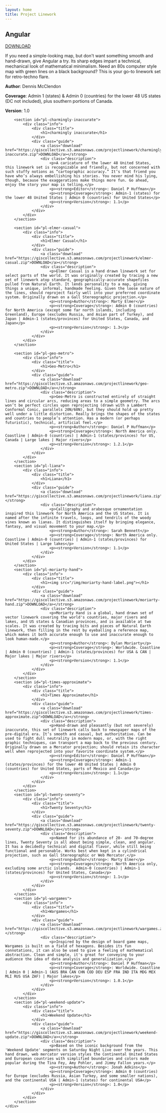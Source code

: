 ```yaml
---
layout: home
title: Project Linework
---
```


<div id="home-main">
	<div class="wrapper">
		<section id="pl-angular">
			<div class="info">
				<div class="title">
					<h1>Angular</h1>
				</div>
				<div class="guide">
					<a class="download" href="https://giscollective.s3.amazonaws.com/projectlinework/angular.zip">DOWNLOAD</a></strong>
					<div class="description">
						<p>If you need a simple-looking map, but don't want something smooth and hand-drawn, give Angular a try. Its sharp edges impart a technical, mechanical look of mathematical minimalism. Need an 80s computer style map with green lines on a black background? This is your go-to linework set for retro-techno flare.</p>
						<p><strong>Author</strong>: Dennis McClendon</p>
						<p><strong>Coverage</strong>: Admin 1 (states) & Admin 0 (countries) for the lower 48 US states (DC not included), plus southern portions of Canada.</p>
						<p><strong>Version</strong>: 1.0</p>
					</div>
				</div>
			</div>
		</section>

		<section id="pl-charmingly-inaccurate">
			<div class="info">
				<div class="title">
					<h1>charmingly inaccurate</h1>
				</div>
				<div class="guide">
					<a class="download" href="https://giscollective.s3.amazonaws.com/projectlinework/charmingly-inaccurate.zip">DOWNLOAD</a></strong>
					<div class="description">
						<p>A caricature of the lower 48 United States, this linework set is recognizable and friendly, but not concerned with such stuffy notions as “cartographic accuracy.” It’s that friend you have who’s always embellishing his stories. You never mind his lying, though, because the exaggerations make things more fun. Go ahead, enjoy the story your map is telling.</p>
						<p><strong>Editor</strong>: Daniel P Huffman</p>
						<p><strong>Coverage</strong>: Admin-1 (states) for the lower 48 United States | Admin 0 (countries) for United States</p>
						<p><strong>Version</strong>: 1.1</p>
					</div>
				</div>
			</div>
		</section>

		<section id="pl-elmer-casual">
			<div class="info">
				<div class="title">
					<h1>Elmer Casual</h1>
				</div>
				<div class="guide">
					<a class="download" href="https://giscollective.s3.amazonaws.com/projectlinework/elmer-casual.zip">DOWNLOAD</a></strong>
					<div class="description">
						<p>Elmer Casual is a hand drawn linework set for select parts of the world. It was originally created by tracing a new set of linework atop standard, geographically-accurate shapefiles pulled from Natural Earth. It lends personality to a map, giving things a unique, informal, handmade feeling. Given the loose nature of the lines, should reproject fairly well into your preferred coordinate system. Originally drawn on a Gall Stereographic projection.</p>
						<p><strong>Author</strong>: Marty Elmer</p>
						<p><strong>Coverage</strong>: Admin 0 (countries) for North America (except some far north islands, including Greenland), Europe (excludes Russia, and Asian part of Turkey), and Japan | Admin-1 (states/provinces) for United States, Canada, and Japan</p>
						<p><strong>Version</strong>: 1.3</p>
					</div>
				</div>
			</div>
		</section>

		<section id="pl-geo-metro">
			<div class="info">
				<div class="title">
					<h1>Geo-Metro</h1>
				</div>
				<div class="guide">
					<a class="download" href="https://giscollective.s3.amazonaws.com/projectlinework/geo-metro.zip">DOWNLOAD</a></strong>
					<div class="description">
						<p>Geo-Metro is constructed entirely of straight lines and circular arcs, reducing areas to a simple geometry. The arcs won’t be perfect circles upon reprojecting (drawn with a Lambert Conformal Conic, parallels 20N/60N), but they should hold up pretty well under a little distortion. Really brings the shapes of the states and countries to people’s attention. Has a modern (or perhaps futuristic), technical, artificial feel.</p>
						<p><strong>Author</strong>: Daniel P Huffman</p>
						<p><strong>Coverage</strong>: North America only.  Coastline | Admin-0 (countries) | Admin-1 (states/provinces) for US, Canada | Large lakes | Major rivers</p>
						<p><strong>Version</strong>: 1.2.1</p>
					</div>
				</div>
			</div>
		</section>
		<section id="pl-liana">
			<div class="info">
				<div class="title">
					<h1>Liana</h1>
				</div>
				<div class="guide">
					<a class="download" href="https://giscollective.s3.amazonaws.com/projectlinework/liana.zip">DOWNLOAD</a></strong>
					<div class="description">
						<p>Calligraphy and arabesque ornamentation inspired this linework for North America and the US States. It is named after the infinite travels, loops, and tendrils of the woody vines known as lianas. It distinguishes itself by bringing elegance, fantasy, and visual movement to your map.</p>
						<p><strong>Author</strong>: Sarah Bennett</p>
						<p><strong>Coverage</strong>: North America only.  Coastline | Admin-0 (countries) | Admin-1 (states/provinces) for United States | Large lakes</p>
						<p><strong>Version</strong>: 1.1</p>
					</div>
				</div>
			</div>
		</section>
		<section id="pl-moriarty-hand">
			<div class="info">
				<div class="title">
					<h1><img src="/img/moriarty-hand-label.png"></h1>
				</div>
				<div class="guide">
					<a class="download" href="https://giscollective.s3.amazonaws.com/projectlinework/moriarty-hand.zip">DOWNLOAD</a></strong>
					<div class="description">
						<p>Moriarty Hand is a global, hand drawn set of vector linework covering the world's countries, major rivers and lakes, and US states & Canadian provinces, and is available at two scales. It was created by tracing bits and pieces of Natural Earth linework, then filling in the rest by eyeballing a reference map, which makes it both accurate enough to use and inaccurate enough to look human-made.</p>
						<p><strong>Author</strong>: Dylan Moriarty</p>
						<p><strong>Coverage</strong>: Worldwide. Coastline | Admin 0 (countries) | Admin-1 (states/provinces) for USA & CAN | Major lakes | Major rivers</p>
						<p><strong>Version</strong>: 1.1</p>
					</div>
				</div>
			</div>
		</section>
		<section id="pl-times-approximate">
			<div class="info">
				<div class="title">
					<h1>Times Approximate</h1>
				</div>
				<div class="guide">
					<a class="download" href="https://giscollective.s3.amazonaws.com/projectlinework/times-approximate.zip">DOWNLOAD</a></strong>
					<div class="description">
						<p>Hand-drawn and pleasantly (but not severely) inaccurate, this set of linework calls back to newspaper maps of the pre-digital era. It’s smooth and casual, but authoritative. Can be used to fight dull neutrality in modern maps, or, with the right graphic techniques, can transport a map back to the previous century. Originally drawn on a Mercator projection; should retain its character well when reprojected into your favorite coordinate system.</p>
						<p><strong>Editor</strong>: Daniel P Huffman</p>
						<p><strong>Coverage</strong>: Admin-1 (states/provinces) for the lower 48 United States | Admin 0 (countries) for United States, parts of Mexico and Canada</p>
						<p><strong>Version</strong>: 1.1</p>
					</div>
				</div>
			</div>
		</section>
		<section id="pl-twenty-seventy">
			<div class="info">
				<div class="title">
					<h1>Twenty Seventy</h1>
				</div>
				<div class="guide">
					<a class="download" href="https://giscollective.s3.amazonaws.com/projectlinework/twenty-seventy.zip">DOWNLOAD</a></strong>
					<div class="description">
						<p>Named for its abundance of 20- and 70-degree lines, Twenty Seventy is all about being simple, clean, and angular. It has a decidedly technical and digital flavor, while still being functional and personable. Works best when kept in a cylindrical projection, such as Gall Stereographic or Web Mercator.</p>
						<p><strong>Author</strong>: Marty Elmer</p>
						<p><strong>Coverage</strong>: North America only, excluding some arctic islands.  Admin-0 (countries) | Admin-1 (states/provinces) for United States, Canada</p>
						<p><strong>Version</strong>: 1.1</p>
					</div>
				</div>
			</div>
		</section>
		<section id="pl-wargames">
			<div class="info">
				<div class="title">
					<h1>Wargames</h1>
				</div>
				<div class="guide">
					<a class="download" href="https://giscollective.s3.amazonaws.com/projectlinework/wargames.zip">DOWNLOAD</a></strong>
					<div class="description">
						<p>Inspired by the design of board game maps, Wargames is built on a field of hexagons. Besides its fun connotations, it can also be used to give a feeling of mathematical abstraction. Clean and simple, it's great for conveying to your audience the idea of data analysis and generalization.</p>
						<p><strong>Author</strong>: Daniel P Huffman</p>
						<p><strong>Coverage</strong>: Worldwide. Coastline | Admin 0 | Admin-1 (AUS BRA CAN CHN COD DEU ESP FRA IND ITA MDG MEX MLI RUS USA ZAF) | Major lakes</p>
						<p><strong>Version</strong>: 1.0.1</p>
					</div>
				</div>
			</div>
		</section>
		<section id="pl-weekend-update">
			<div class="info">
				<div class="title">
					<h1>Weekend Update</h1>
				</div>
				<div class="guide">
					<a class="download" href="https://giscollective.s3.amazonaws.com/projectlinework/weekend-update.zip">DOWNLOAD</a></strong>
					<div class="description">
						<p>Based on the iconic background from the 'Weekend Update' segments on Saturday Night Live over the years. This hand drawn, web mercator version styles the Continental United States and European countries with simplified boundaries and colors made popular during the Tina Fey, Amy Pohler, and Jimmy Fallon years.</p>
						<p><strong>Author</strong>: Jonah Adkins</p>
						<p><strong>Coverage</strong>: Admin 0 (countries) for Europe (excludes Russia, Asian Turkey, and some smaller nations), and the continental USA | Admin-1 (states) for continental USA</p>
						<p><strong>Version</strong>: 1.0</p>
					</div>
				</div>
			</div>
		</section>
	</div>
</div>


